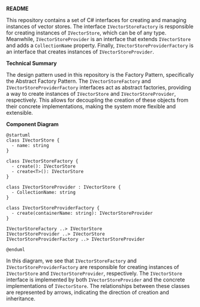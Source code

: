**README**

This repository contains a set of C# interfaces for creating and managing instances of vector stores. The interface `IVectorStoreFactory` is responsible for creating instances of `IVectorStore`, which can be of any type. Meanwhile, `IVectorStoreProvider` is an interface that extends `IVectorStore` and adds a `CollectionName` property. Finally, `IVectorStoreProviderFactory` is an interface that creates instances of `IVectorStoreProvider`.

**Technical Summary**

The design pattern used in this repository is the Factory Pattern, specifically the Abstract Factory Pattern. The `IVectorStoreFactory` and `IVectorStoreProviderFactory` interfaces act as abstract factories, providing a way to create instances of `IVectorStore` and `IVectorStoreProvider`, respectively. This allows for decoupling the creation of these objects from their concrete implementations, making the system more flexible and extensible.

**Component Diagram**

```plantuml
@startuml
class IVectorStore {
  - name: string
}

class IVectorStoreFactory {
  - create(): IVectorStore
  - create<T>(): IVectorStore
}

class IVectorStoreProvider : IVectorStore {
  - CollectionName: string
}

class IVectorStoreProviderFactory {
  - create(containerName: string): IVectorStoreProvider
}

IVectorStoreFactory ..> IVectorStore
IVectorStoreProvider ..> IVectorStore
IVectorStoreProviderFactory ..> IVectorStoreProvider

@enduml
```

In this diagram, we see that `IVectorStoreFactory` and `IVectorStoreProviderFactory` are responsible for creating instances of `IVectorStore` and `IVectorStoreProvider`, respectively. The `IVectorStore` interface is implemented by both `IVectorStoreProvider` and the concrete implementations of `IVectorStore`. The relationships between these classes are represented by arrows, indicating the direction of creation and inheritance.